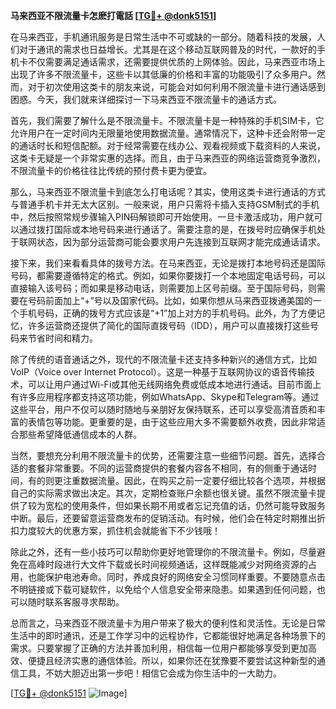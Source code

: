 **马来西亚不限流量卡怎麽打電話 [[TG💪+ @donk5151](https://t.me/s/donk5151)]**

在马来西亚，手机通讯服务是日常生活中不可或缺的一部分。随着科技的发展，人们对于通讯的需求也日益增长。尤其是在这个移动互联网普及的时代，一款好的手机卡不仅需要满足通话需求，还需要提供优质的上网体验。因此，马来西亚市场上出现了许多不限流量卡，这些卡以其低廉的价格和丰富的功能吸引了众多用户。然而，对于初次使用这类卡的朋友来说，可能会对如何利用不限流量卡进行通话感到困惑。今天，我们就来详细探讨一下马来西亚不限流量卡的通话方式。

首先，我们需要了解什么是不限流量卡。不限流量卡是一种特殊的手机SIM卡，它允许用户在一定时间内无限量地使用数据流量。通常情况下，这种卡还会附带一定的通话时长和短信配额。对于经常需要在线办公、观看视频或下载资料的人来说，这类卡无疑是一个非常实惠的选择。而且，由于马来西亚的网络运营商竞争激烈，不限流量卡的价格往往比传统的预付费卡更为便宜。

那么，马来西亚不限流量卡到底怎么打电话呢？其实，使用这类卡进行通话的方式与普通手机卡并无太大区别。一般来说，用户只需将卡插入支持GSM制式的手机中，然后按照常规步骤输入PIN码解锁即可开始使用。一旦卡激活成功，用户就可以通过拨打国际或本地号码来进行通话了。需要注意的是，在拨号时应确保手机处于联网状态，因为部分运营商可能会要求用户先连接到互联网才能完成通话请求。

接下来，我们来看看具体的拨号方法。在马来西亚，无论是拨打本地号码还是国际号码，都需要遵循特定的格式。例如，如果你要拨打一个本地固定电话号码，可以直接输入该号码；而如果是移动电话，则需要加上区号前缀。至于国际号码，则需要在号码前面加上“+”号以及国家代码。比如，如果你想从马来西亚拨通美国的一个手机号码，正确的拨号方式应该是“+1”加上对方的手机号码。此外，为了方便记忆，许多运营商还提供了简化的国际直拨号码（IDD），用户可以直接拨打这些号码来节省时间和精力。

除了传统的语音通话之外，现代的不限流量卡还支持多种新兴的通信方式，比如VoIP（Voice over Internet Protocol）。这是一种基于互联网协议的语音传输技术，可以让用户通过Wi-Fi或其他无线网络免费或低成本地进行通话。目前市面上有许多应用程序都支持这项功能，例如WhatsApp、Skype和Telegram等。通过这些平台，用户不仅可以随时随地与亲朋好友保持联系，还可以享受高清音质和丰富的表情包等功能。更重要的是，由于这些应用大多不需要额外收费，因此非常适合那些希望降低通信成本的人群。

当然，要想充分利用不限流量卡的优势，还需要注意一些细节问题。首先，选择合适的套餐非常重要。不同的运营商提供的套餐内容各不相同，有的侧重于通话时间，有的则更注重数据流量。因此，在购买之前一定要仔细比较各个选项，并根据自己的实际需求做出决定。其次，定期检查账户余额也很关键。虽然不限流量卡提供了较为宽松的使用条件，但如果长期不用或者忘记充值的话，仍然可能导致服务中断。最后，还要留意运营商发布的促销活动。有时候，他们会在特定时期推出折扣力度较大的优惠方案，抓住机会就能省下不少钱哦！

除此之外，还有一些小技巧可以帮助你更好地管理你的不限流量卡。例如，尽量避免在高峰时段进行大文件下载或长时间视频通话，这样既能减少对网络资源的占用，也能保护电池寿命。同时，养成良好的网络安全习惯同样重要。不要随意点击不明链接或下载可疑软件，以免给个人信息安全带来隐患。如果遇到任何问题，也可以随时联系客服寻求帮助。

总而言之，马来西亚不限流量卡为用户带来了极大的便利性和灵活性。无论是日常生活中的即时通讯，还是工作学习中的远程协作，它都能很好地满足各种场景下的需求。只要掌握了正确的方法并善加利用，相信每一位用户都能够享受到更加高效、便捷且经济实惠的通信体验。所以，如果你还在犹豫要不要尝试这种新型的通信工具，不妨大胆迈出第一步吧！相信它会成为你生活中的一大助力。

[[TG💪+ @donk5151](https://t.me/s/donk5151) ![Image](https://i.postimg.cc/rwNCRYN7/Snipaste-2025-04-30-17-27-05.png)]